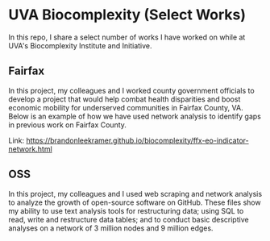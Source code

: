# UVA Biocomplexity (Select Works)

In this repo, I share a select number of works I have worked on while at UVA's Biocomplexity Institute and Initiative. 

## Fairfax  

In this project, my colleagues and I worked county government officials to develop a project that would help combat health disparities and boost economic mobility for underserved communities in Fairfax County, VA. Below is an example of how we have used network analysis to identify gaps in previous work on Fairfax County. 

Link: https://brandonleekramer.github.io/biocomplexity/ffx-eo-indicator-network.html

## OSS

In this project, my colleagues and I used web scraping and network analysis to analyze the growth of open-source software on GitHub. These files show my ability to use text analysis tools for restructuring data; using SQL to read, write and restructure data tables; and to conduct basic descriptive analyses on a network of 3 million nodes and 9 million edges.
